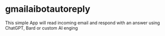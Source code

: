 # gmailaibotautoreply
This simple App will read incoming email and respond with an answer using ChatGPT, Bard or custom AI enging

